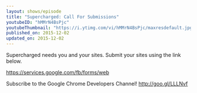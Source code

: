 ```yaml
---
layout: shows/episode
title: "Supercharged: Call For Submissions"
youtubeID: "hMMrN4BsPjc"
youtubeThumbnail: "https://i.ytimg.com/vi/hMMrN4BsPjc/maxresdefault.jpg"
published_on: 2015-12-02
updated_on: 2015-12-02
---
```


Supercharged needs you and your sites. Submit your sites using the link below.

https://services.google.com/fb/forms/web

Subscribe to the Google Chrome Developers Channel! http://goo.gl/LLLNvf
